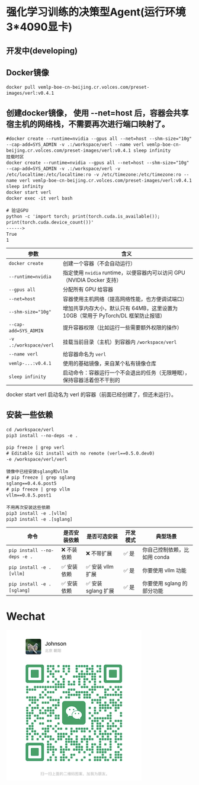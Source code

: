 # 强化学习训练的决策型Agent(运行环境 3*4090显卡)
## 开发中(developing)

## Docker镜像
```
docker pull vemlp-boe-cn-beijing.cr.volces.com/preset-images/verl:v0.4.1
```

## 创建docker镜像， 使用 --net=host 后，容器会共享宿主机的网络栈，不需要再次进行端口映射了。
```
#docker create --runtime=nvidia --gpus all --net=host --shm-size="10g" --cap-add=SYS_ADMIN -v .:/workspace/verl --name verl vemlp-boe-cn-beijing.cr.volces.com/preset-images/verl:v0.4.1 sleep infinity
挂载时区
docker create --runtime=nvidia --gpus all --net=host --shm-size="10g" --cap-add=SYS_ADMIN -v .:/workspace/verl -v /etc/localtime:/etc/localtime:ro -v /etc/timezone:/etc/timezone:ro --name verl vemlp-boe-cn-beijing.cr.volces.com/preset-images/verl:v0.4.1 sleep infinity
docker start verl
docker exec -it verl bash

# 验证GPU
python -c 'import torch; print(torch.cuda.is_available()); print(torch.cuda.device_count())'
------>
True
1

```

| 参数                     | 含义                                                    |
| ---------------------- | ----------------------------------------------------- |
| `docker create`        | 创建一个容器（不会自动运行）                                        |
| `--runtime=nvidia`     | 指定使用 `nvidia` runtime，以便容器内可以访问 GPU（NVIDIA Docker 支持） |
| `--gpus all`           | 分配所有 GPU 给容器                                          |
| `--net=host`           | 容器使用主机网络（提高网络性能，也方便调试端口）                              |
| `--shm-size="10g"`     | 增加共享内存大小，默认只有 64MB，这里设置为 10GB（常用于 PyTorch/DL 框架防止报错）  |
| `--cap-add=SYS_ADMIN`  | 提升容器权限（比如运行一些需要额外权限的操作）                               |
| `-v .:/workspace/verl` | 挂载当前目录（主机）到容器内 `/workspace/verl`                      |
| `--name verl`          | 给容器命名为 `verl`                                         |
| `vemlp-...:v0.4.1`     | 使用的基础镜像，来自某个私有镜像仓库                                    |
| `sleep infinity`       | 启动命令：容器运行一个不会退出的任务（无限睡眠），保持容器活着但不干别的                  |

docker start verl
启动名为 verl 的容器（前面已经创建了，但还未运行）。

## 安装一些依赖
```
cd /workspace/verl
pip3 install --no-deps -e .

pip freeze | grep verl
# Editable Git install with no remote (verl==0.5.0.dev0)
-e /workspace/verl/verl

镜像中已经安装sglang和vllm
# pip freeze | grep sglang
sglang==0.4.6.post5
# pip freeze | grep vllm
vllm==0.8.5.post1

不用再次安装这些依赖
pip3 install -e .[vllm]
pip3 install -e .[sglang]
```

| 命令                           | 是否安装依赖 | 是否可选安装         | 开发模式 | 典型场景              |
| ---------------------------- | ------ | -------------- | ---- | ----------------- |
| `pip install --no-deps -e .` | ❌ 不装依赖 | ❌ 不带扩展         | ✅ 是  | 你自己控制依赖，比如用 conda |
| `pip install -e .[vllm]`     | ✅ 安装依赖 | ✅ 安装 vllm 扩展   | ✅ 是  | 你要使用 vllm 功能      |
| `pip install -e .[sglang]`   | ✅ 安装依赖 | ✅ 安装 sglang 扩展 | ✅ 是  | 你要使用 sglang 的部分功能 |


# Wechat
![weichat.png](docs%2Fweichat.png)